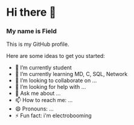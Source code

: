 # Hi there 👋
### My name is Field


This is my GitHub profile.

Here are some ideas to get you started:

- 🔭 I’m currently student
- 🌱 I’m currently learning MD, C, SQL, Network
- 👯 I’m looking to collaborate on ...
- 🤔 I’m looking for help with ...
- 💬 Ask me about ...
- 📫 How to reach me: ...
- 😄 Pronouns: ...
- ⚡ Fun fact: i'm electrobooming

